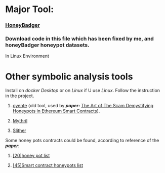 #  **Major Tool:**
### [HoneyBadger](https://github.com/christoftorres/HoneyBadger?tab=readme-ov-file, "HoneyBadger")
### Download code in this file which has been fixed by me, and honeyBadger honeypot datasets.
In Linux Environment

# **Other symbolic analysis tools**
Install on _docker Desktop_ or on _Linux_ if U use _Linux_. Follow the instruction in the project.

1. [oyente](https://github.com/enzymefinance/oyente "oyente") (old tool, used by **_paper_:** [The Art of The Scam Demystifying Honeypots in Ethereum Smart Contracts](https://www.usenix.org/system/files/sec19-torres.pdf "The Art of The Scam Demystifying Honeypots in Ethereum Smart Contracts")).

2. [Mythril](https://github.com/Consensys/mythril "Mythril")

3. [Slither](https://github.com/crytic/slither "Slither")

Some honey pots contracts could be found, according to reference of the **_paper_**:

1. [[20]honey pot list](https://github.com/misterch0c/Solidlity-Vulnerable/tree/master/honeypots)

2. [[45]Smart contract honeypots list](https://github.com/thec00n/smart-contract-honeypots "[45]Smart contract honeypots list")

